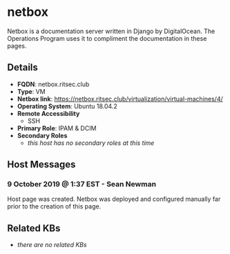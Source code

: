 # netbox

Netbox is a documentation server written in Django by DigitalOcean. The
Operations Program uses it to compliment the documentation in these pages.

## Details

- **FQDN**: netbox.ritsec.club
- **Type**: VM
- **Netbox link**: https://netbox.ritsec.club/virtualization/virtual-machines/4/
- **Operating System**: Ubuntu 18.04.2
- **Remote Accessibility**
  - SSH
- **Primary Role**: IPAM & DCIM
- **Secondary Roles**
  - _this host has no secondary roles at this time_

## Host Messages

### 9 October 2019 @ 1:37 EST - Sean Newman

Host page was created. Netbox was deployed and configured manually far prior to
the creation of this page.

## Related KBs

- _there are no related KBs_
